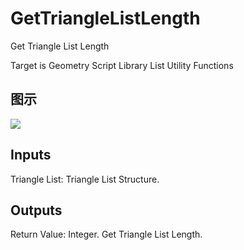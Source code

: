 # GetTriangleListLength

Get Triangle List Length

Target is Geometry Script Library List Utility Functions

## 图示

![]($-20221218-19110622.png)

## Inputs

Triangle List: Triangle List Structure.  

## Outputs

Return Value: Integer. Get Triangle List Length.

